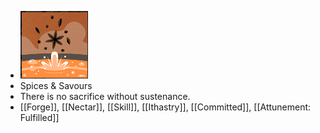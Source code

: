 - ![image.png](../assets/image_1701093919153_0.png)
- Spices & Savours
- There is no sacrifice without sustenance.
- [[Forge]], [[Nectar]], [[Skill]], [[Ithastry]], [[Committed]], [[Attunement: Fulfilled]]